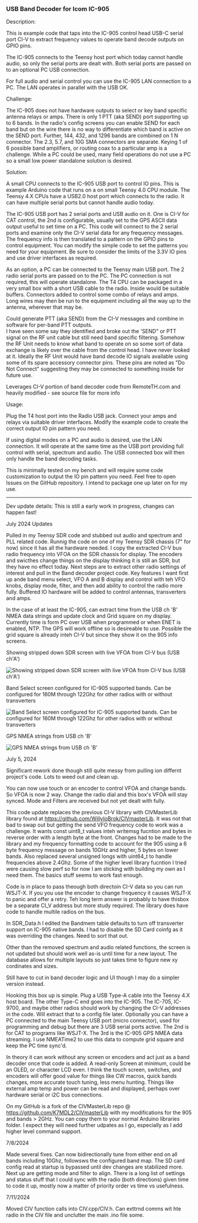 ### USB Band Decoder for Icom IC-905

Description:

This is example code that taps into the IC-905 control head USB-C serial port CI-V to extract frequency values to operate band decode outputs on GPIO pins.

The IC-905 connects to the Teensy host port which today cannot handle audio, so only the serial ports are dealt with.  Both serial ports are passed on to an optional PC USB connection.

For full audio and serial control you can use the IC-905 LAN connection to a PC.  The LAN operates in parallel with the USB OK.


Challenge:

The IC-905 does not have hardware outputs to select or key band specific antenna relays or amps.  There is only 1 PTT (aka SEND) port supporting up to 6 bands.  In the radio's config screens you can enable SEND for each band but on the wire there is no way to differentiate which band is active on the SEND port.  Further, 144, 432, and 1296 bands are combined on 1 N connector.  The 2.3, 5.7, and 10G SMA connectors are separate.  Keying 1 of 6 possible band amplifiers, or routing coax to a particular amp is a challenge.  While a PC could be used, many field operations do not use a PC so a small low power standalone solution is desired.

Solution:

A small CPU connects to the IC-905 USB port to control IO pins.  This is example Arduino code that runs on a on small Teensy 4.0 CPU module.  The Teensy 4.X CPUs have a USB2.0 host port which connects to the radio.   It can have multiple serial ports but cannot handle audio today.

The IC-905 USB port has 2 serial ports and USB audio on it.  One is CI-V for CAT control, the 2nd is configurable, usually set to the GPS ASCII data output useful to set time on a PC. This code will connect to the 2 serial ports and examine only the CI-V serial data for any frequency messages.  The frequency info is then translated to a pattern on the GPIO pins to control equipment.  You can modify the simple code to set the patterns you need for your equipment.  Be sure to consider the limits of the 3.3V IO pins and use driver interfaces as required.

As an option, a PC can be connected to the Teensy main USB port. The 2 radio serial ports are passed on to the PC. The PC connection is not required, this will operate standalone. The T4 CPU can be packaged in a very small box with a short USB cable to the radio.  Inside would be suitable buffers. Connectors added to control some combo of relays and amps. Long wires may then be run to the equipment including all the way up to the antenna, wherever that may be.

Could generate PTT (aka SEND) from the CI-V messages and combine in software for per-band PTT outputs.  
I have seen some say they identified and broke out the 'SEND" or PTT signal on the RF unit cable but still need band specific filtering.  Somehow the RF Unit needs to know what band to operate on so some sort of data exchange is likely over the cable from the control head.  I have never looked at it. Ideally the RF Unit would have band decode IO signals available using some of its spare accessory connector pins.  These pins are noted as "Do Not Connect" suggesting they may be connected to something inside for future use.

Leverages CI-V portion of band decoder code from RemoteTH.com and heavily modified - see source file for more info


Usage:

Plug the T4 host port into the Radio USB jack.  Connect your amps and relays via suitable driver interfaces.  Modify the example code to create the correct output IO pin pattern you need.

If using digital modes on a PC and audio is desired, use the LAN connection.  It will operate at the same time as the USB port providing full control with serial, spectrum and audio. The USB connected box will then only handle the band decoding tasks.  

This is minimally tested on my bench and will require some code customization to output the IO pin pattern you need.  Feel free to open Issues on the GitHub repository.  I intend to package one up later on for my use.

------------------------------------------------------------------------------------------------------------------

Dev update details:   This is still a early work in progress, changes can happen fast!

July 2024 Updates

Pulled in my Teensy SDR code and stubbed out audio and spectrum and PLL related code. Runnig the code on one of my Teensy SDR chassis (7" for now) since it has all the hardware needed.  I copy the extracted CI-V bus radio frequency into VFOA on the SDR chassis for display.  The encoders and swicthes change things on the display thinking it is still an SDR, but they have no effect today. Next steps are to extract other radio settings of interest and pull in the Band decoder project code.  Key features I want first up ande band menu select, VFO A and B display and control with teh VFO knobs, display mode, filter, and then add ability to control the radio more fully. Buffered IO hardware will be added to control antennas, transverters and amps.

In the case of at least the IC-905, can extract time from the USB ch 'B' NMEA data strings and update clock and Grid square on my display.  Currently time is form PC over USB when programmed or when ENET is enabled, NTP.  The GPS will work offline so is desireable to use.  Possible the grid square is already inteh CI-V but since they show it on the 905 info screens.

Showing stripped down SDR screen with live VFOA from CI-V bus (USB ch'A')

![Showing stripped down SDR screen with live VFOA from CI-V bus (USB ch'A')](https://github.com/K7MDL2/ICOM_IC-905_CIV/blob/main/Pictures/20240703_234200.jpg)

Band Select screen configured for IC-905 supported bands. Can be configured for 160M through 122Ghz for other radios with or without transverters

![Band Select screen configured for IC-905 supported bands. Can be configured for 160M through 122Ghz for other radios with or without transverters](https://github.com/K7MDL2/ICOM_IC-905_CIV/blob/main/Pictures/20240703_234354.jpg)

GPS NMEA strings from USB ch 'B'

![GPS NMEA strings from USB ch 'B'](https://github.com/K7MDL2/ICOM_IC-905_CIV/blob/main/Pictures/905%20NMEA%20data.jpg)


July 5, 2024

Significant rework done though still quite messy from pulling ion differnt project's code.  Lots to weed out and clean up.

You can now use touch or an encoder to control VFOA and change bands. So VFOA is now 2 way.  Change the radio dial and this box's VFOA will stay synced.  Mode and Filters are received but not yet dealt with fully.

This code update replaces the previous CI-V library with CIVMasterLib library found at https://github.com/WillyIoBrok/CIVmasterLib. It was not that bad to swap out but getting the send VFO frequency code to work was a challenge.  It wants const uint8_t values inteh writemsg fucntion and bytes in reverse order with a length byte at the front. Changes had to be made to the library and my frequency formatting code to account for the 905 using a 6 byte frequency message on bands 10GHz and higher, 5 bytes on lower bands.  Also replaced several unsigned longs with uint64_t to handle frequencies above 2.4Ghz.  Some of the higher level library fucntion I tried were causing slow perf so for now I am sticking with building my own as I need them.  The basics stuff seems to work fast enough. 

Code is in place to pass theough both directoin CI-V data so you can run WSJT-X.  If you you use the encoder to change frequency it causes WSJT-X to panic and offer a retry. Teh long term answer is probably to have thisbox be a separate CI_V address but more study required.  The library does have code to handle multile radios on the bus.

In SDR_Data.h I edited the Bandmem table defaults to turn off transverter support on IC-905 native bands.  I had to disable the SD Card coinfg as it was overriding the changes. Need to sort that out.

Other than the removed spectrum and audio related functions, the screen is not updated but should work well as-is until time for a new layout.  The database allows for multiple layouts so just takes time to figure new xy cordinates and sizes.

Still have to cut in band decoder logic and UI though I may do a simpler version instead.

Hooking this box up is simple.  Plug a USB Type-A cable into the Teensy 4.X host board. The other Type-C end goes into the IC-905. The IC-705, IC-9700, and maybe other radios should work by changing the CI-V addresses in the code.  Will extract that to a config file later.  Optionally you can have a PC connected to the main Teensy USB port (micro connector), used for programming and debug but there are 3 USB serial ports active.  The 2nd is for CAT to programs like WSJT-X.  The 3rd is the IC-905 GPS NMEA data streaming.  I use NMEATime2 to use this data to compute grid square and keep the PC time sync'd.

In theory it can work without any screen or encoders and act just as a band decoder once that code is added.  A read-only Screen at minimum, could be an OLED, or character LCD even. I think the touch screen, switches, and encoders will offer good value for things like CW macros, quick bands changes, more accurate touch tuning, less menu hunting.  Things like external amp temp and power can be read and displayed, perhaps over hardware serial or i2C bus connections.

On my GitHub is a fork of the CIVMasterLib repo @ https://github.com/K7MDL2/CIVmasterLib with my modifications for the 905 and bands > 2GHz.  You can copy them to your normal Arduino libraries folder.  I expect they will need further udpates as I go, especially as I add higher level command support.

7/8/2024

Made several fixes.  Can now bidirectionally tune from either end on all bands including 10Ghz, followsws the configured band map.  The SD card config read at startup is bypassed until dev changes are stabilized more.  Next up are getting mode and filter to align.  There is a long list of settings and status stuff that I could sync with the radio (both directions) given time to code it up, mostly now a matter of priority order vs time vs usefulness.

7/11/2024

Moved CIV function calls into CIV.cpp/CIV.h.  Can exttrnd comms wit hte radio in the CIV file and unclutter the main .ino file some.